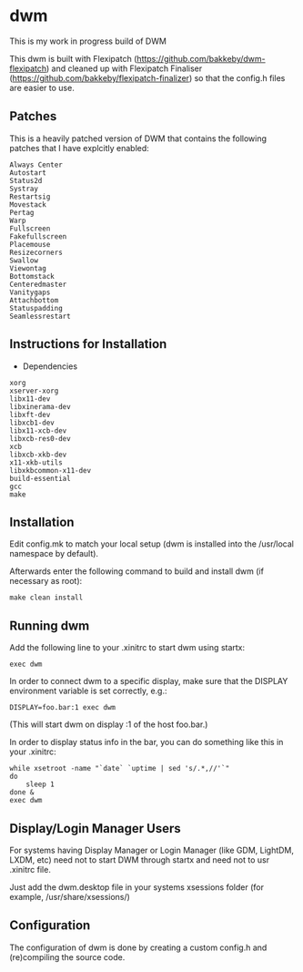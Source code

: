 # dwm
This is my work in progress build of DWM

This dwm is built with Flexipatch (<https://github.com/bakkeby/dwm-flexipatch>) and cleaned up with Flexipatch Finaliser (<https://github.com/bakkeby/flexipatch-finalizer>) so that the config.h files are easier to use.

Patches
-------
This is a heavily patched version of DWM that contains the following patches that I have explcitly enabled:

```
Always Center
Autostart
Status2d
Systray
Restartsig
Movestack
Pertag
Warp
Fullscreen
Fakefullscreen
Placemouse
Resizecorners
Swallow
Viewontag
Bottomstack
Centeredmaster
Vanitygaps
Attachbottom
Statuspadding
Seamlessrestart
```

Instructions for Installation
-----------------------------
* Dependencies

```
xorg
xserver-xorg
libx11-dev
libxinerama-dev
libxft-dev
libxcb1-dev
libx11-xcb-dev
libxcb-res0-dev
xcb
libxcb-xkb-dev
x11-xkb-utils
libxkbcommon-x11-dev
build-essential
gcc
make
```

Installation
------------
Edit config.mk to match your local setup (dwm is installed into
the /usr/local namespace by default).

Afterwards enter the following command to build and install dwm (if
necessary as root):

    make clean install


Running dwm
-----------
Add the following line to your .xinitrc to start dwm using startx:

    exec dwm

In order to connect dwm to a specific display, make sure that
the DISPLAY environment variable is set correctly, e.g.:

    DISPLAY=foo.bar:1 exec dwm

(This will start dwm on display :1 of the host foo.bar.)

In order to display status info in the bar, you can do something
like this in your .xinitrc:

    while xsetroot -name "`date` `uptime | sed 's/.*,//'`"
    do
    	sleep 1
    done &
    exec dwm

Display/Login Manager Users
---------------------------
For systems having Display Manager or Login Manager (like GDM,
LightDM, LXDM, etc) need not to start DWM through startx and
need not to usr .xinitrc file.

Just add the dwm.desktop file in your systems xsessions
folder (for example, /usr/share/xsessions/)

Configuration
-------------
The configuration of dwm is done by creating a custom config.h
and (re)compiling the source code.

